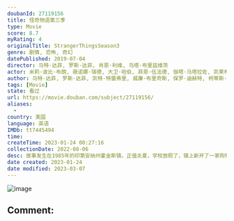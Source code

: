 ```yaml
---
doubanId: 27119156
title: 怪奇物语第三季
type: Movie
score: 8.7
myRating: 4
originalTitle: StrangerThingsSeason3
genre: 剧情, 恐怖, 奇幻
datePublished: 2019-07-04
director: 马特·达菲, 罗斯·达菲, 肖恩·利维, 乌塔·布里兹维茨
actor: 米莉·波比·布朗, 薇诺娜·瑞德, 大卫·哈伯, 菲恩·伍法德, 伽塔·马塔拉佐, 凯莱布·麦克劳克林, 诺亚·施纳普, 萨迪·辛克, 娜塔莉·戴尔, 查理·希顿, 乔·基瑞, 戴克·蒙哥马利, 玛雅·霍克, 普莉雅·弗格森, 卡拉·布欧诺, 西恩·奥斯汀, 杰克·布塞, 乔·克里斯特, 凯瑟琳·科廷, 迈克尔·帕克, 弗兰切丝卡·雷阿莱, 亚历克·乌特戈夫, 卡拉·曼泰拉, 安妮斯顿·普莱斯, 婷斯莉·普莱斯, 肖恩·索斯, 加布里埃拉·皮佐罗, 加利·艾尔维斯, 威尔·切斯, 阿莉莎·布鲁克, 克里斯托弗·康夫瑞, 艾比·格洛弗, 肖恩·迈克尔·韦伯, 安德烈·伊夫琴科, 卡德罗莎·奥娜·卡罗尔, 斯科特·德克特, 马克·德米特, 阿瑟·达尔比尼扬, undefined
author: 马特·达菲, 罗斯·达菲, 凯特·特雷弗里, 威廉·布里奇斯, 保罗·迪赫特, 柯蒂斯·格温
tags: [Movie]
state: 看过
url: https://movie.douban.com/subject/27119156/
aliases:
  - 
country: 美国
language: 英语
IMDb: tt7445494
time: 
createTime: 2023-01-24 00:27:16
collectionDate: 2022-08-06
desc: 故事发生在1985年的印第安纳州霍金斯镇，正值炎夏，学校放假了，镇上新开了一家购物中心，霍金斯小组成员也即将成年。情窦初开的同时，也使小组成员的动态变得更加复杂，他们必须找出一起长大的方法。与此同时，...
date created: 2023-01-24
date modified: 2023-03-07
---
```


![image](p2558683543.jpg)

Comment:
---
